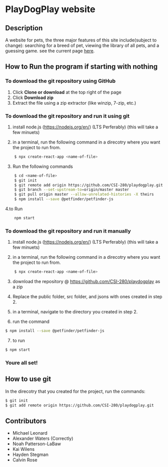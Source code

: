 # PlayDogPlay website

## Description

A website for pets, the three major features of this site include(subject to change): searching for a breed of pet,
viewing the library of all pets, and a guessing game.
see the current page [here](https://csi-280.github.io/playdogplay/).

## How to Run the program if starting with nothing


### To download the git repository using GitHub

1. Click **Clone or download** at the top right of the page
2. Click **Download zip**
3. Extract the file using a zip extractor (like winzip, 7-zip, etc.)


### To download the git repository and run it using git

1. install node.js (https://nodejs.org/en/) (LTS Perferably)
    (this will take a few minuets)

2. in a terminal, run the following command in a direcotry where you want the project to run from.
```bash
    $ npx create-react-app <name-of-file>
```

3. Run the following commands
```bash
    $ cd <name-of-file>
    $ git init
    $ git remote add origin https://github.com/CSI-280/playdogplay.git
    $ git branch --set-upstream-to=origin/master master
    $ git pull origin master --allow-unrelated-histories -X theirs
    $ npm install --save @petfinder/petfinder-js
```

4.to Run
```bash
	npm start
```



### To download the git repository and run it manually

1. install node.js (https://nodejs.org/en/) (LTS Perferably)
    (this will take a few minuets)

2. in a terminal, run the following command in a direcotry where you want the project to run from.
```bash
    $ npx create-react-app <name-of-file>
```

3. download the repository @ https://github.com/CSI-280/playdogplay as a zip

4. Replace the public folder, src folder, and jsons with ones created in step 2.

5. in a terminal, navigate to the directory you created in step 2.

6. run the command 
```bash 
$ npm install --save @petfinder/petfinder-js
```

7. to run
```bash 
$ npm start
```



### Youre all set!





## How to use git

In the direcotry that you created for the project, run the commands:
```bash
$ git init
$ git add remote origin https://github.com/CSI-280/playdogplay.git
```

## Contributors
* Michael Leonard
* Alexander Waters (Correctly)
* Noah Patterson-LaBaw
* Kai Wilens
* Hayden Stegman
* Calvin Rose

